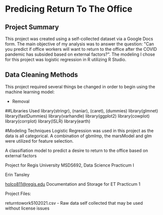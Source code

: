 # Predicing Return To The Office


## Project Summary
This project was created using a self-collected dataset via a Google Docs form. The main objective of my analysis was to answer the question: "Can you predict if office workers will want to return to the office after the COVID pandemic has subsided based on external factors?". The modeling I chose for this project was logistic regression in R utilizing R Studio. 

## Data Cleaning Methods
This project required several things be changed in order to begin using the machine learning model:
* Removal


##Libraries Used
library(stringr), (naniar), (caret), (dummies)
library(glmnet)
library(fastDummies)
library(varhandle)
library(ggplot2)
library(cowplot)
library(corrplot)
library(ISLR)
library(earth)

#Modeling Techniques
Logistic Regression was used in this project as the data is all categorical. A combination of gbmImp, the marsModel and glm were utilized for feature selection.

  A classifiation model to predict a desire to return to the office based on external factors
  
  Project for Regis University MSDS692, Data Science Practicum I
  
  Erin Tansley
  
  holco811@regis.edu
  Documentation and Storage for ET Practicum 1
  
  Project Files:
  
  returntowork5102021.csv - Raw data self collected that may be used without license issues
  
  
